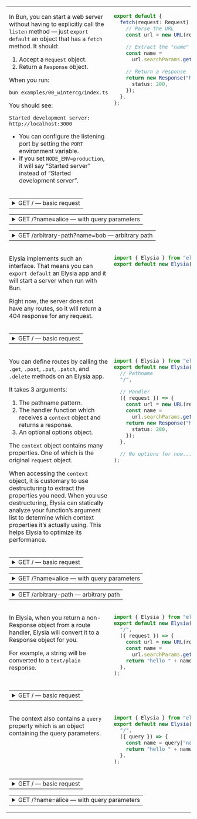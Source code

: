 <table>
<tbody>
<tr><td width="2000" valign="top">

In Bun, you can start a web server without having to explicitly call
the `listen` method — just `export default` an object that has a
`fetch` method. It should:

1. Accept a `Request` object.
2. Return a `Response` object.

When you run:

~~~sh
bun examples/00_wintercg/index.ts
~~~

You should see:

~~~
Started development server: http://localhost:3000
~~~

- You can configure the listening port by setting the `PORT` environment variable.
- If you set `NODE_ENV=production`, it will say “Started server” instead of “Started development server”.

</td><td width="2000" valign="top">

```ts
export default {
  fetch(request: Request) {
    // Parse the URL
    const url = new URL(request.url);

    // Extract the "name" query parameter
    const name =
      url.searchParams.get("name") || "world";

    // Return a response
    return new Response("hello " + name, {
      status: 200,
    });
  },
};
```

</td></tr>
<tr><td colspan="2">
<table><tr><td><details><summary>GET / — basic request</summary>

```sh-session
$ curl -s -D- "http://localhost:3000/"
HTTP/1.1 200 OK
content-type: text/plain;charset=utf-8
Date: Thu, 19 Dec 2024 18:04:32 GMT
Content-Length: 11

hello world
```

</details></td></tr></table>
<table><tr><td><details><summary>GET /?name=alice — with query parameters</summary>

```sh-session
$ curl -s -D- "http://localhost:3000/?name=alice"
HTTP/1.1 200 OK
content-type: text/plain;charset=utf-8
Date: Thu, 19 Dec 2024 18:04:32 GMT
Content-Length: 11

hello alice
```

</details></td></tr></table>
<table><tr><td><details><summary>GET /arbitrary-path?name=bob — arbitrary path</summary>

The fetch handler is called for every request, so paths like "/arbitrary-path" work too.

```sh-session
$ curl -s -D- "http://localhost:3000/arbitrary-path?name=bob"
HTTP/1.1 200 OK
content-type: text/plain;charset=utf-8
Date: Thu, 19 Dec 2024 18:04:32 GMT
Content-Length: 9

hello bob
```

</details></td></tr></table>
</td></tr>
<tr><td width="2000" valign="top">

Elysia implements such an interface.
That means you can `export default` an Elysia app and it will start a server when run with Bun.

Right now, the server does not have any routes, so it will return a 404 response for any request.

</td><td width="2000" valign="top">

```ts
import { Elysia } from "elysia";
export default new Elysia();
```

</td></tr>
<tr><td colspan="2">
<table><tr><td><details><summary>GET / — basic request</summary>

```sh-session
$ curl -s -D- "http://localhost:3000/"
HTTP/1.1 404 Not Found
content-type: text/plain;charset=utf-8
Date: Thu, 19 Dec 2024 18:04:32 GMT
Content-Length: 9

NOT_FOUND
```

</details></td></tr></table>
</td></tr>
<tr><td width="2000" valign="top">

You can define routes by calling the `.get`, `.post`, `.put`, `.patch`, and `.delete` methods on an Elysia app.

It takes 3 arguments:

1. The pathname pattern.
2. The handler function which receives a `context` object and returns a response.
3. An optional options object.

The `context` object contains many properties. One of which is the original `request` object.

When accessing the `context` object, it is customary to use destructuring to extract the properties you need.
When you use destructuring, Elysia can statically analyze your function’s argument list to determine which context properties it’s actually using.
This helps Elysia to optimize its performance.

</td><td width="2000" valign="top">

```ts
import { Elysia } from "elysia";
export default new Elysia().get(
  // Pathname
  "/",

  // Handler
  ({ request }) => {
    const url = new URL(request.url);
    const name =
      url.searchParams.get("name") || "world";
    return new Response("hello " + name, {
      status: 200,
    });
  },

  // No options for now...
);
```

</td></tr>
<tr><td colspan="2">
<table><tr><td><details><summary>GET / — basic request</summary>

```sh-session
$ curl -s -D- "http://localhost:3000/"
HTTP/1.1 200 OK
content-type: text/plain;charset=utf-8
Date: Thu, 19 Dec 2024 18:04:32 GMT
Content-Length: 11

hello world
```

</details></td></tr></table>
<table><tr><td><details><summary>GET /?name=alice — with query parameters</summary>

```sh-session
$ curl -s -D- "http://localhost:3000/?name=alice"
HTTP/1.1 200 OK
content-type: text/plain;charset=utf-8
Date: Thu, 19 Dec 2024 18:04:32 GMT
Content-Length: 11

hello alice
```

</details></td></tr></table>
<table><tr><td><details><summary>GET /arbitrary-path — arbitrary path</summary>

```sh-session
$ curl -s -D- "http://localhost:3000/arbitrary-path"
HTTP/1.1 404 Not Found
content-type: text/plain;charset=utf-8
Date: Thu, 19 Dec 2024 18:04:32 GMT
Content-Length: 9

NOT_FOUND
```

This time, we only defined a route for "/", so this request returned a 404 response.

</details></td></tr></table>
</td></tr>
<tr><td width="2000" valign="top">

In Elysia, when you return a non-Response object from a route handler,
Elysia will convert it to a Response object for you.

For example, a string will be converted to a `text/plain` response.

</td><td width="2000" valign="top">

```ts
import { Elysia } from "elysia";
export default new Elysia().get(
  "/",
  ({ request }) => {
    const url = new URL(request.url);
    const name =
      url.searchParams.get("name") || "world";
    return "hello " + name;
  },
);
```

</td></tr>
<tr><td colspan="2">
<table><tr><td><details><summary>GET / — basic request</summary>

```sh-session
$ curl -s -D- "http://localhost:3000/"
HTTP/1.1 200 OK
content-type: text/plain;charset=utf-8
Date: Thu, 19 Dec 2024 18:04:32 GMT
Content-Length: 11

hello world
```

</details></td></tr></table>
</td></tr>
<tr><td width="2000" valign="top">

The context also contains a `query` property which is an object containing the query parameters.

</td><td width="2000" valign="top">

```ts
import { Elysia } from "elysia";
export default new Elysia().get(
  "/",
  ({ query }) => {
    const name = query["name"] || "world";
    return "hello " + name;
  },
);
```

</td></tr>
<tr><td colspan="2">
<table><tr><td><details><summary>GET / — basic request</summary>

```sh-session
$ curl -s -D- "http://localhost:3000/"
HTTP/1.1 200 OK
content-type: text/plain;charset=utf-8
Date: Thu, 19 Dec 2024 18:04:32 GMT
Content-Length: 11

hello world
```

</details></td></tr></table>
<table><tr><td><details><summary>GET /?name=alice — with query parameters</summary>

```sh-session
$ curl -s -D- "http://localhost:3000/?name=alice"
HTTP/1.1 200 OK
content-type: text/plain;charset=utf-8
Date: Thu, 19 Dec 2024 18:04:32 GMT
Content-Length: 11

hello alice
```

</details></td></tr></table>
</td></tr>
</tbody></table>
